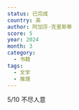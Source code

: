 ```yaml
---
status: 已完成
country: 英
author: 阿加莎·克里斯蒂
score: 5
year: 2024
month: 3
category:
  - 书籍
tags:
  - 文学
  - 推理
---
```

5/10 不尽人意
